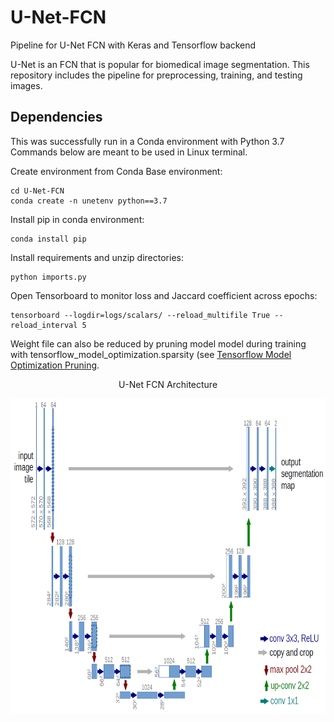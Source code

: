 # U-Net-FCN  
Pipeline for U-Net FCN with Keras and Tensorflow backend  

U-Net is an FCN that is popular for biomedical image segmentation. This repository includes the pipeline for preprocessing, training, and testing images.  

## Dependencies  
This was successfully run in a Conda environment with Python 3.7  
Commands below are meant to be used in Linux terminal.  

Create environment from Conda Base environment:  
```
cd U-Net-FCN
conda create -n unetenv python==3.7
```  

Install pip in conda environment:  
```
conda install pip
```  


Install requirements and unzip directories:
```
python imports.py
```  


Open Tensorboard to monitor loss and Jaccard coefficient across epochs:  
```
tensorboard --logdir=logs/scalars/ --reload_multifile True --reload_interval 5
```  
 
Weight file can also be reduced by pruning model model during training with tensorflow_model_optimization.sparsity (see [Tensorflow Model Optimization Pruning](https://www.tensorflow.org/model_optimization/guide/pruning).  

<p align="center">
U-Net FCN Architecture
</p>
<p align="center">
  <img width="870" height="504" src="https://github.com/MattLondon101/U-Net-FCN/blob/main/u-net-architecture.png?raw=true"
</p>

